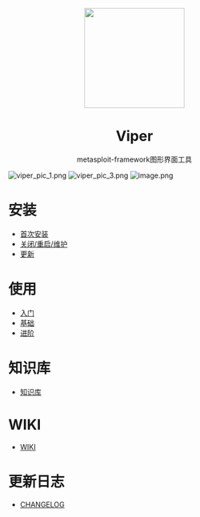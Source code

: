 <p align="center">
   <img width="200" src="https://cdn.nlark.com/yuque/0/2020/svg/159259/1590851265515-f865560b-ba50-4ca3-b2f6-5e8db3268da1.svg#align=left&display=inline&height=200&margin=%5Bobject%20Object%5D&name=logo.svg&originHeight=200&originWidth=200&size=1378&status=done&style=none&width=200">
</p>
<h1 align="center">Viper</h1>
<div align="center">

metasploit-framework图形界面工具

</div>

![viper_pic_1.png](https://cdn.nlark.com/yuque/0/2020/png/159259/1590851261558-b9321cc5-4498-4ad0-8390-eb065d1e7026.png#align=left&display=inline&height=133&margin=%5Bobject%20Object%5D&name=viper_pic_1.png&originHeight=969&originWidth=1920&size=351567&status=done&style=none&width=263)
![viper_pic_3.png](https://cdn.nlark.com/yuque/0/2020/png/159259/1590851318706-acc73a23-2071-4208-a4b3-91f8526fa40b.png#align=left&display=inline&height=132&margin=%5Bobject%20Object%5D&name=viper_pic_3.png&originHeight=969&originWidth=1920&size=215658&status=done&style=none&width=261)
![image.png](https://cdn.nlark.com/yuque/0/2020/png/159259/1590851806595-1080bfa8-4539-4873-b14b-c755e8dd4255.png#align=left&display=inline&height=134&margin=%5Bobject%20Object%5D&name=image.png&originHeight=1037&originWidth=2046&size=230412&status=done&style=none&width=265)

# 安装

- [首次安装](https://github.com/FunnyWolf/Viper/wiki/%E9%A6%96%E6%AC%A1%E5%AE%89%E8%A3%85)
- [关闭/重启/维护](https://github.com/FunnyWolf/Viper/wiki/%E5%85%B3%E9%97%AD-%E9%87%8D%E5%90%AF-%E7%BB%B4%E6%8A%A4)
- [更新](https://github.com/FunnyWolf/Viper/wiki/%E6%9B%B4%E6%96%B0)

# 使用

- [入门](https://github.com/FunnyWolf/Viper/wiki/%E5%85%A5%E9%97%A8)
- [基础](https://github.com/FunnyWolf/Viper/wiki/%E5%9F%BA%E7%A1%80)
- [进阶](https://github.com/FunnyWolf/Viper/wiki/%E8%BF%9B%E9%98%B6)

# 知识库

- [知识库](https://www.yuque.com/funnywolfdoc/viperdoc)

# WIKI

- [WIKI](https://github.com/FunnyWolf/Viper/wiki)

# 更新日志

- [CHANGELOG](https://github.com/FunnyWolf/Viper/ChangeLog.md)

